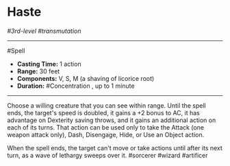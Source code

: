 # Haste
*#3rd-level #transmutation*
___ 
#Spell
- **Casting Time:** 1 action
- **Range:** 30 feet
- **Components:** V, S, M (a shaving of licorice root)
- **Duration:** #Concentration , up to 1 minute
---
Choose a willing creature that you can see within range. Until the spell ends, the target's speed is doubled, it gains a +2 bonus to AC, it has advantage on Dexterity saving throws, and it gains an additional action on each of its turns. That action can be used only to take the Attack (one weapon attack only), Dash, Disengage, Hide, or Use an Object action.

When the spell ends, the target can't move or take actions until after its next turn, as a wave of lethargy sweeps over it.
#sorcerer
#wizard
#artificer